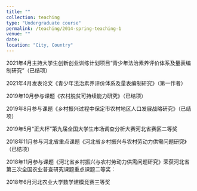 ```yaml
---
title: ""
collection: teaching
type: "Undergraduate course"
permalink: /teaching/2014-spring-teaching-1
venue: ""
date: 
location: "City, Country"
---
```




2021年4月主持大学生创新创业训练计划项目“青少年法治素养评价体系及量表编制研究”（已结项）

2021年4月发表论文《青少年法治素养评价体系及量表编制研究》（第一作者）

2019年10月参与课题《农村脱贫可持续能力研究》（已结项）

2019年8月参与课题《乡村振兴过程中保定市农村地区人口发展战略研究》（已结项）

2019年5月“正大杯”第九届全国大学生市场调查分析大赛河北省赛区二等奖

2018年11月参与河北省重点课题《河北省乡村振兴与农村劳动力供需问题研究》（已结项）

2018年11月参与课题《河北省乡村振兴与农村劳动力供需问题研究》荣获河北省第三次全国农业普查研究课题重点课题二等奖：

2018年6月河北农业大学数学建模竞赛三等奖
